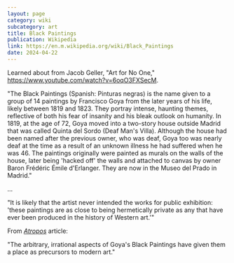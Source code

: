 ```yaml
---
layout: page
category: wiki
subcategory: art
title: Black Paintings
publication: Wikipedia
link: https://en.m.wikipedia.org/wiki/Black_Paintings
date: 2024-04-22
---
```


Learned about from Jacob Geller, "Art for No One," <https://www.youtube.com/watch?v=6oqO3FXSecM>.

"The Black Paintings (Spanish: Pinturas negras) is the name given to a group of 14 paintings by Francisco Goya from the later years of his life, likely between 1819 and 1823. They portray intense, haunting themes, reflective of both his fear of insanity and his bleak outlook on humanity. In 1819, at the age of 72, Goya moved into a two-story house outside Madrid that was called Quinta del Sordo (Deaf Man's Villa). Although the house had been named after the previous owner, who was deaf, Goya too was nearly deaf at the time as a result of an unknown illness he had suffered when he was 46. The paintings originally were painted as murals on the walls of the house, later being 'hacked off' the walls and attached to canvas by owner Baron Frédéric Émile d'Erlanger. They are now in the Museo del Prado in Madrid."

...

"It is likely that the artist never intended the works for public exhibition: 'these paintings are as close to being hermetically private as any that have ever been produced in the history of Western art.'"

From [*Atropos*](https://en.m.wikipedia.org/wiki/Atropos_(Goya)) article:

"The arbitrary, irrational aspects of Goya's Black Paintings have given them a place as precursors to modern art."
